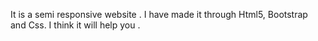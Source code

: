 It is a semi responsive website .
I have made it through Html5, Bootstrap and Css.
I think it will help you .
